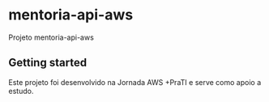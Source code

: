 # mentoria-api-aws

Projeto mentoria-api-aws

## Getting started

Este projeto foi desenvolvido na Jornada AWS +PraTI e serve como apoio a estudo.


